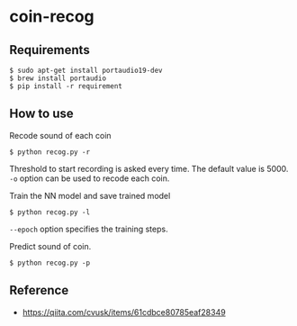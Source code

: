 # coin-recog

## Requirements
```
$ sudo apt-get install portaudio19-dev
$ brew install portaudio
$ pip install -r requirement
```

## How to use

Recode sound of each coin
```
$ python recog.py -r
```
Threshold to start recording is asked every time. The default value is 5000.
`-o` option can be used to recode each coin.

Train the NN model and save trained model
```
$ python recog.py -l
```
`--epoch` option specifies the training steps. 

Predict sound of coin.
```
$ python recog.py -p
```


## Reference
- https://qiita.com/cvusk/items/61cdbce80785eaf28349